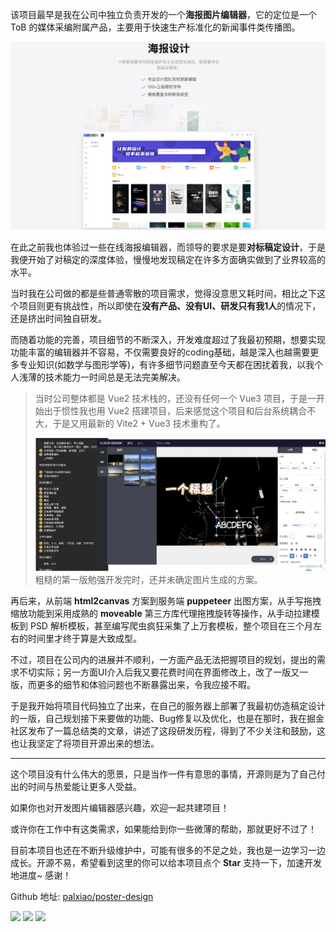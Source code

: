 该项目最早是我在公司中独立负责开发的一个**海报图片编辑器**，它的定位是一个 ToB 的媒体采编附属产品，主要用于快速生产标准化的新闻事件类传播图。

![](../images/2023-7-17-1689585503882.png)

在此之前我也体验过一些在线海报编辑器，而领导的要求是要**对标稿定设计**，于是我便开始了对稿定的深度体验，慢慢地发现稿定在许多方面确实做到了业界较高的水平。

当时我在公司做的都是些普通零散的项目需求，觉得没意思又耗时间，相比之下这个项目则更有挑战性，所以即使在**没有产品、没有UI、研发只有我1人**的情况下，还是挤出时间独自研发。

而随着功能的完善，项目细节的不断深入，开发难度超过了我最初预期，想要实现功能丰富的编辑器并不容易，不仅需要良好的coding基础，越是深入也越需要更多专业知识(如数学与图形学等)，有许多细节问题直至今天都在困扰着我，以我个人浅薄的技术能力一时间总是无法完美解决。

>当时公司整体都是 Vue2 技术栈的，还没有任何一个 Vue3 项目，于是一开始出于惯性我也用 Vue2 搭建项目，后来感觉这个项目和后台系统耦合不大，于是又用最新的 Vite2 + Vue3 技术重构了。
>
>![](../images/2023-7-17-1689585846068.png)
> 粗糙的第一版勉强开发完时，还并未确定图片生成的方案。

再后来，从前端 **html2canvas** 方案到服务端 **puppeteer** 出图方案，从手写拖拽缩放功能到采用成熟的 **moveable** 第三方库代理拖拽旋转等操作，从手动拉建模板到 PSD 解析模板，甚至编写爬虫疯狂采集了上万套模板，整个项目在三个月左右的时间里才终于算是大致成型。

不过，项目在公司内的进展并不顺利，一方面产品无法把握项目的规划，提出的需求不切实际；另一方面UI介入后我又要花费时间在界面修改上，改了一版又一版，而更多的细节和体验问题也不断暴露出来，令我应接不暇。

于是我开始将项目代码独立了出来，在自己的服务器上部署了我最初仿造稿定设计的一版，自己规划接下来要做的功能、Bug修复以及优化，也是在那时，我在掘金社区发布了一篇总结类的文章，讲述了这段研发历程，得到了不少关注和鼓励，这也让我坚定了将项目开源出来的想法。

-----

这个项目没有什么伟大的愿景，只是当作一件有意思的事情，开源则是为了自己付出的时间与热爱能让更多人受益。
  
如果你也对开发图片编辑器感兴趣，欢迎一起共建项目！

或许你在工作中有这类需求，如果能给到你一些微薄的帮助，那就更好不过了！

目前本项目也还在不断升级维护中，可能有很多的不足之处，我也是一边学习一边成长。开源不易，希望看到这里的你可以给本项目点个 **Star** 支持一下，加速开发地进度~ 感谢！

Github 地址: [ palxiao/poster-design ](https://github.com/palxiao/poster-design)

<img style="display: inline-block;" src="https://img.shields.io/github/watchers/palxiao/poster-design?style=social" />
<img style="display: inline-block;" src="https://img.shields.io/github/forks/palxiao/poster-design?style=social" />
<img style="display: inline-block;" src="https://img.shields.io/github/stars/palxiao/poster-design?style=social" />
  